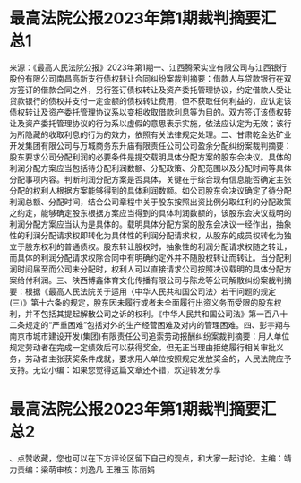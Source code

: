 # 最高法院公报2023年第1期裁判摘要汇总1

来源：《最高人民法院公报》2023年第1期一、江西腾荣实业有限公司与江西银行股份有限公司南昌高新支行债权转让合同纠纷案裁判摘要：借款人与贷款银行在双方签订的借款合同之外，另行签订债权转让及资产委托管理协议，约定借款人受让贷款银行的债权并支付一定金额的债权转让费用，但不获取任何利益的，应认定该债权转让及资产委托管理协议系以变相收取借款利息等为目的。双方签订该债权转让及资产委托管理协议的行为系以虚假的意思表示实施，依法应认定为无效；该行为所隐藏的收取利息的行为的效力，依照有关法律规定处理。二、甘肃乾金达矿业开发集团有限公司与万城商务东升庙有限责任公司公司盈余分配纠纷案裁判摘要：股东要求公司分配利润的必要条件是提交载明具体分配方案的股东会决议。具体的利润分配方案应当包括待分配利润数额、分配政策、分配范围以及分配时间等具体分配事项内容。判断利润分配方案是否具体，关键在于综合现有信息能否确定主张分配的权利人根据方案能够得到的具体利润数额。如公司股东会决议确定了待分配利润总额、分配时间，结合公司章程中关于股东按照出资比例分取红利的分配政策之约定，能够确定股东根据方案应当得到的具体利润数额的，该股东会决议载明的利润分配方案应当认为是具体的。载明具体分配方案的股东会决议一经作出，抽象性的利润分配请求权即转化为具体性的利润分配请求权，从股东的成员权转化为独立于股东权利的普通债权。股东转让股权时，抽象性的利润分配请求权随之转让，而具体的利润分配请求权除合同中有明确约定外并不随股权转让而转让。当分配利润时间届至而公司未分配时，权利人可以直接请求公司按照决议载明的具体分配方案给付利润。三、陕西博鑫体育文化传播有限公司与陈龙等公司解散纠纷案裁判摘要：根据《最高人民法院关于适用〈中华人民共和国公司法〉若干问题的规定(三)》第十六条的规定，股东因未履行或者未全面履行出资义务而受限的股东权利，并不包括其提起解散公司之诉的权利。《中华人民共和国公司法》第一百八十二条规定的“严重困难”包括对外的生产经营困难及对内的管理困难。四、彭宇翔与南京市城市建设开发(集团)有限责任公司追索劳动报酬纠纷案裁判摘要：用人单位规定劳动者在完成一定绩效后可以获得奖金，但无正当理由拒绝履行相关审批义务，劳动者主张获奖条件成就，要求用人单位按照规定发放奖金的，人民法院应予支持。无讼小编：如果您觉得这篇文章还不错，欢迎转发分享

# 最高法院公报2023年第1期裁判摘要汇总2

、点赞收藏，您也可以在下方评论区留下自己的观点，和大家一起讨论。主编：靖力责编：梁萌审核：刘逸凡 王雅玉 陈丽娟

